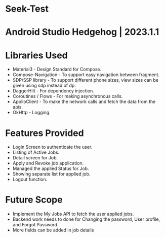 # Seek-Test

# Android Studio Hedgehog | 2023.1.1

# Libraries Used

* Material3 - Design Standard for Compose.
* Compose-Navigation - To support easy navigation between fragment.
* SDP/SSP library - To support different phone sizes, view sizes can be given using sdp instead of dp.
* DaggerHilt - For dependency injection.
* Coroutines / Flows - For making asynchronous calls.
* ApolloClient - To make the network calls and fetch the data from the apis.
* OkHttp - Logging.

# Features Provided

* Login Screen to authenticate the user.
* Listing of Active Jobs.
* Detail screen for Job.
* Apply and Revoke job application.
* Managed the applied Status for Job.
* Showing separate list for applied job.
* Logout function.

# Future Scope

* Implement the My Jobs API to fetch the user applied jobs.
* Backend work needs to done for Changing the password, User profile, and Forgot Password.
* More fields can be added in job details